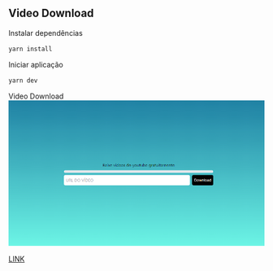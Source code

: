 ## Video Download

Instalar dependências

```bash
yarn install
```

Iniciar aplicação

```bash
yarn dev
```

Video Download
<img src="./.github/images/bg.png" alt="exemplo">

[LINK](https://yt-download-nextjs.vercel.app/)